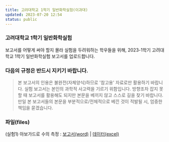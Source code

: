 ```yaml
---
title: 고려대학교 1학기 일반화학실험(이과대)
updated: 2023-07-20 12:54
status: public
---
```


### 고려대학교 1학기 일반화학실험

보고서를 어떻게 써야 할지 몰라 실험을 두려워하는 학우들을 위해,
2023-1학기 고려대학교 1학기 일반화학실험 보고서를 업로드합니다.

### 다음의 규정은 반드시 지키기 바랍니다.
> 본 보고서의 인용은 불완전(자체양식)하므로 '참고용' 자료로만 활용하기 바랍니다.
> 실험 보고서는 본인의 과학적 사고력을 기르기 위함입니다. 방향조차 잡지 못할 때 보고서를 활용해도 되지만 본문을 베끼지 않고 스스로 길을 찾기 바랍니다.
> 만일 본 보고서들의 본문을 부분적으로/전체적으로 베낀 것이 적발될 시, 엄중한 책임을 묻겠습니다.


### 파일(files)

(실험1) 아보가드로 수의 측정 :  <a href="https://view.officeapps.live.com/op/view.aspx?src=https%3A%2F%2Fraw.githubusercontent.com%2Fchemwj%2Fchemwj.github.io%2F0c269c40ca6a0caa6f8fa91ae47f0ae01c3a5f38%2Ffiles%2Ffiles-exp1%2F%25EC%25A0%2595%25EC%259B%2590%25EC%25A4%2580_%25EC%2595%2584%25EB%25B3%25B4%25EA%25B0%2580%25EB%2593%259C%25EB%25A1%259C%2520%25EC%2588%2598%25EC%259D%2598%2520%25EA%25B2%25B0%25EC%25A0%2595.docx&wdOrigin=BROWSELINK" download>보고서(word)</a>  | <a href="https://view.officeapps.live.com/op/view.aspx?src=https%3A%2F%2Fraw.githubusercontent.com%2Fchemwj%2Fchemwj.github.io%2Fmain%2Ffiles%2Ffiles-exp1%2F(%25EC%258B%25A4%25ED%2597%25981%2520%25EB%258D%25B0%25EC%259D%25B4%25ED%2584%25B0%25EC%25B2%2598%25EB%25A6%25AC)%2520%25EC%2595%2584%25EB%25B3%25B4%25EA%25B0%2580%25EB%2593%259C%25EB%25A1%259C%2520%25EC%2588%2598%2520%25EC%25B8%25A1%25EC%25A0%2595.xlsx&wdOrigin=BROWSELINK" download>데이터(excel)</a>
